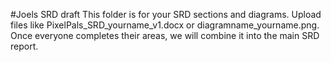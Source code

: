 #Joels SRD draft 
This folder is for your SRD sections and diagrams.
Upload files like PixelPals_SRD_yourname_v1.docx or diagramname_yourname.png.
Once everyone completes their areas, we will combine it into the main SRD report.
